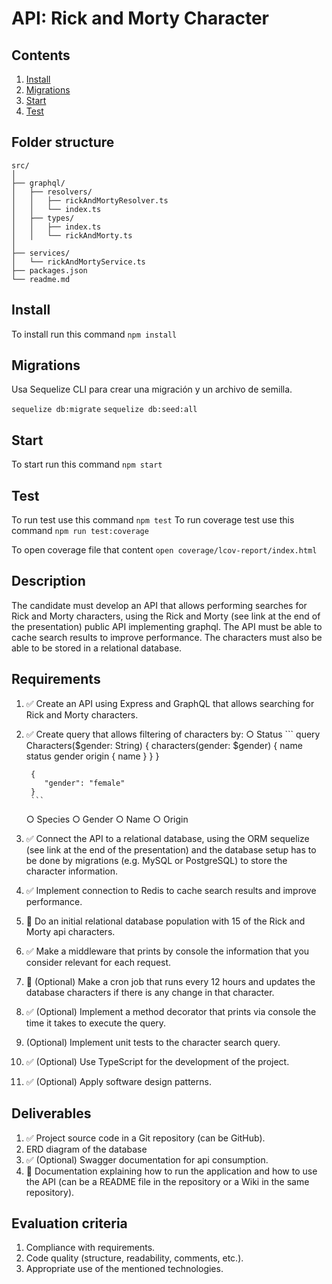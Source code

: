# API: Rick and Morty Character 

## Contents

1. [Install](#install)
2. [Migrations](#migrations)
2. [Start](#start)
3. [Test](#test)


## Folder structure
```
src/
│
├── graphql/
│   ├── resolvers/
│   │   ├── rickAndMortyResolver.ts
│   │   └── index.ts
│   ├── types/
│   │   ├── index.ts
│   │   └── rickAndMorty.ts
│
├── services/
│   └── rickAndMortyService.ts
├── packages.json
└── readme.md
```


## Install

To install run this command ```npm install```

## Migrations
Usa Sequelize CLI para crear una migración y un archivo de semilla.


```sequelize db:migrate```
```sequelize db:seed:all```


## Start 

To start run this command ```npm start```

## Test 

To run test use this command `npm test`
To run coverage test use this command `npm run test:coverage`

To open coverage file that content `open coverage/lcov-report/index.html`



## Description

The candidate must develop an API that allows performing searches for Rick
and Morty characters, using the Rick and Morty (see link at the end of the
presentation) public API implementing graphql. The API must be able to cache
search results to improve performance. The characters must also be able to be
stored in a relational database.

## Requirements
1. ✅ Create an API using Express and GraphQL that allows searching for Rick and Morty characters.

2. ✅ Create query that allows filtering of characters by:
    ○ Status
        ```
        query Characters($gender: String) {
            characters(gender: $gender) {
                name
                status
                gender
                origin {
                name
                }
            }
        }

        {
           "gender": "female"
        }
        ```

    ○ Species
    ○ Gender
    ○ Name
    ○ Origin


3. ✅ Connect the API to a relational database, using the ORM sequelize (see link at the end of the presentation) and the database setup has to be done by migrations (e.g. MySQL or PostgreSQL) to store the character information.
4. ✅ Implement connection to Redis to cache search results and improve performance.
5. 🔲 Do an initial relational database population with 15 of the Rick and Morty api characters.
6. ✅ Make a middleware that prints by console the information that you consider relevant for each request.

7. 🔲 (Optional) Make a cron job that runs every 12 hours and updates the database characters if there is any change in that character.

8. ✅ (Optional) Implement a method decorator that prints via console the time it takes to execute the query.
9. (Optional) Implement unit tests to the character search query.
10. ✅ (Optional) Use TypeScript for the development of the project.
11. ✅ (Optional) Apply software design patterns.


## Deliverables

1. ✅ Project source code in a Git repository (can be GitHub).
2. ERD diagram of the database
3. ✅ (Optional) Swagger documentation for api consumption.
4. 🔲 Documentation explaining how to run the application and how to use the API (can be a README file in the repository or a Wiki in the same repository).


## Evaluation criteria 

1. Compliance with requirements.
2. Code quality (structure, readability, comments, etc.).
3. Appropriate use of the mentioned technologies.